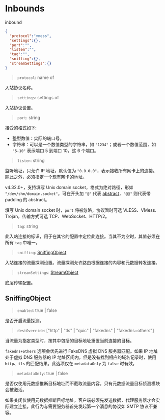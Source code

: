 # Inbounds
inbound

```json
{
  "protocol":"vmess",
  "settings":{},
  "port":"",
  "listen":"",
  "tag":"",
  "sniffing":{},
  "streamSettings":{}
}
```

> `protocol`: name of <inbound>

入站协议名称。

> `settings`: settings of <inbound>

入站协议设置。

> `port`: string

接受的格式如下:

* 整型数值：实际的端口号。
* 字符串：可以是一个数值类型的字符串，如 `"1234"`；或者一个数值范围，如 `"5-10"` 表示端口 5 到端口 10，这 6 个端口。

> `listen`: string

监听地址，只允许 IP 地址，默认值为 `"0.0.0.0"`，表示接收所有网卡上的连接。除此之外，必须指定一个现有网卡的地址。

v4.32.0+，支持填写 Unix domain socket，格式为绝对路径，形如 `"/dev/shm/domain.socket"`，可在开头加 `"@"` 代表 [abstract](https://www.man7.org/linux/man-pages/man7/unix.7.html)，`"@@"` 则代表带 padding 的 abstract。

填写 Unix domain socket 时，`port` 将被忽略，协议暂时可选 VLESS、VMess、Trojan，传输方式可选 TCP、WebSocket、HTTP/2。

> `tag`: string

此入站连接的标识，用于在其它的配置中定位此连接。当其不为空时，其值必须在所有 `tag` 中唯一。

> `sniffing`: [SniffingObject](#SniffingObject)

入站连接的流量探测设置。流量探测允许路由根据连接的内容和元数据转发连接。

> `streamSettings`: [StreamObject](stream.md)

底层传输配置。

## SniffingObject

> `enabled`: true | false

是否开启流量探测。

> `destOverride`: \["http" | "tls" | "quic" | "fakedns" | "fakedns+others"\]

当流量为指定类型时，按其中包括的目标地址重置当前连接的目标。

`fakedns+others` 选项会优先进行 FakeDNS 虚拟 DNS 服务器匹配。如果 IP 地址处于虚拟 DNS 服务器的 IP 地址区间内，但是没有找到相应的域名记录时，使用 `http`、`tls` 的匹配结果。此选项仅在 `metadataOnly` 为 `false` 时有效。

> `metadataOnly`: true | false

是否仅使用元数据推断目标地址而不截取流量内容。只有元数据流量目标侦测模块会被激活。

如果关闭仅使用元数据推断目标地址，客户端必须先发送数据，代理服务器才会实际建立连接。此行为与需要服务器首先发起第一个消息的协议如 SMTP 协议不兼容。
